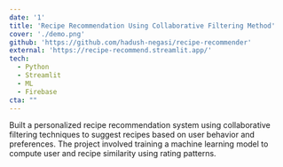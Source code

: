 ```yaml
---
date: '1'
title: 'Recipe Recommendation Using Collaborative Filtering Method'
cover: './demo.png'
github: 'https://github.com/hadush-negasi/recipe-recommender'
external: 'https://recipe-recommend.streamlit.app/'
tech:
  - Python
  - Streamlit
  - ML
  - Firebase
cta: ""
---
```


Built a personalized recipe recommendation system using collaborative filtering techniques to suggest recipes based on user behavior and preferences. The project involved training a machine learning model to compute user and recipe similarity using rating patterns.
